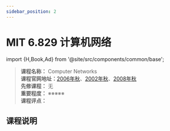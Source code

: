 ```yaml
---
sidebar_position: 2
---
```


# MIT 6.829 计算机网络

import {H,Book,Ad} from '@site/src/components/common/base';


>**课程名称：** Computer Networks    
**课程官网地址：**[2006年秋](http://nms.csail.mit.edu/6.829-f06/info.html)、[2002年秋](https://ocw.mit.edu/courses/6-829-computer-networks-fall-2002/)、[2008年秋](http://stellar.mit.edu/S/course/6/sp08/6.829/)    
**先修课程：** 无  
**重要程度：** ※※※※※  
**课程评点：** 

## 课程说明



<Comment></Comment>
